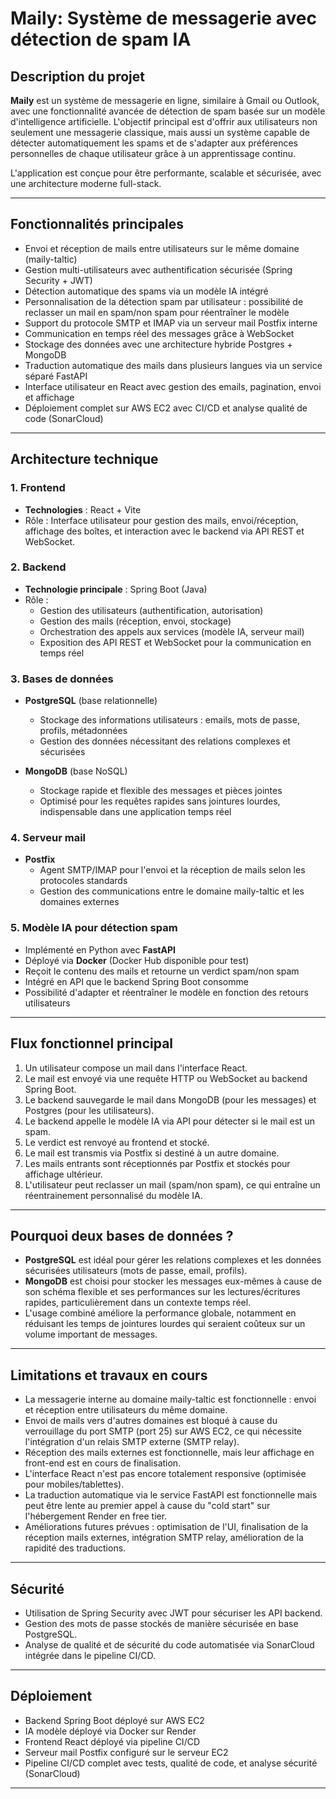 # Maily: Système de messagerie avec détection de spam IA

## Description du projet

**Maily** est un système de messagerie en ligne, similaire à Gmail ou Outlook, avec une fonctionnalité avancée de détection de spam basée sur un modèle d'intelligence artificielle. L'objectif principal est d'offrir aux utilisateurs non seulement une messagerie classique, mais aussi un système capable de détecter automatiquement les spams et de s'adapter aux préférences personnelles de chaque utilisateur grâce à un apprentissage continu.

L'application est conçue pour être performante, scalable et sécurisée, avec une architecture moderne full-stack.

---

## Fonctionnalités principales

- Envoi et réception de mails entre utilisateurs sur le même domaine (maily-taltic)
- Gestion multi-utilisateurs avec authentification sécurisée (Spring Security + JWT)
- Détection automatique des spams via un modèle IA intégré
- Personnalisation de la détection spam par utilisateur : possibilité de reclasser un mail en spam/non spam pour réentraîner le modèle
- Support du protocole SMTP et IMAP via un serveur mail Postfix interne
- Communication en temps réel des messages grâce à WebSocket
- Stockage des données avec une architecture hybride Postgres + MongoDB
- Traduction automatique des mails dans plusieurs langues via un service séparé FastAPI
- Interface utilisateur en React avec gestion des emails, pagination, envoi et affichage
- Déploiement complet sur AWS EC2 avec CI/CD et analyse qualité de code (SonarCloud)

---

## Architecture technique

### 1. Frontend

- **Technologies** : React + Vite  
- Rôle : Interface utilisateur pour gestion des mails, envoi/réception, affichage des boîtes, et interaction avec le backend via API REST et WebSocket.

### 2. Backend

- **Technologie principale** : Spring Boot (Java)  
- Rôle :  
  - Gestion des utilisateurs (authentification, autorisation)  
  - Gestion des mails (réception, envoi, stockage)  
  - Orchestration des appels aux services (modèle IA, serveur mail)  
  - Exposition des API REST et WebSocket pour la communication en temps réel

### 3. Bases de données

- **PostgreSQL** (base relationnelle)  
  - Stockage des informations utilisateurs : emails, mots de passe, profils, métadonnées  
  - Gestion des données nécessitant des relations complexes et sécurisées

- **MongoDB** (base NoSQL)  
  - Stockage rapide et flexible des messages et pièces jointes  
  - Optimisé pour les requêtes rapides sans jointures lourdes, indispensable dans une application temps réel

### 4. Serveur mail

- **Postfix**  
  - Agent SMTP/IMAP pour l'envoi et la réception de mails selon les protocoles standards  
  - Gestion des communications entre le domaine maily-taltic et les domaines externes

### 5. Modèle IA pour détection spam

- Implémenté en Python avec **FastAPI**  
- Déployé via **Docker** (Docker Hub disponible pour test)  
- Reçoit le contenu des mails et retourne un verdict spam/non spam  
- Intégré en API que le backend Spring Boot consomme  
- Possibilité d'adapter et réentraîner le modèle en fonction des retours utilisateurs

---

## Flux fonctionnel principal

1. Un utilisateur compose un mail dans l'interface React.  
2. Le mail est envoyé via une requête HTTP ou WebSocket au backend Spring Boot.  
3. Le backend sauvegarde le mail dans MongoDB (pour les messages) et Postgres (pour les utilisateurs).  
4. Le backend appelle le modèle IA via API pour détecter si le mail est un spam.  
5. Le verdict est renvoyé au frontend et stocké.  
6. Le mail est transmis via Postfix si destiné à un autre domaine.  
7. Les mails entrants sont réceptionnés par Postfix et stockés pour affichage ultérieur.  
8. L'utilisateur peut reclasser un mail (spam/non spam), ce qui entraîne un réentrainement personnalisé du modèle IA.

---

## Pourquoi deux bases de données ?

- **PostgreSQL** est idéal pour gérer les relations complexes et les données sécurisées utilisateurs (mots de passe, email, profils).  
- **MongoDB** est choisi pour stocker les messages eux-mêmes à cause de son schéma flexible et ses performances sur les lectures/écritures rapides, particulièrement dans un contexte temps réel.  
- L'usage combiné améliore la performance globale, notamment en réduisant les temps de jointures lourdes qui seraient coûteux sur un volume important de messages.

---

## Limitations et travaux en cours

- La messagerie interne au domaine maily-taltic est fonctionnelle : envoi et réception entre utilisateurs du même domaine.  
- Envoi de mails vers d'autres domaines est bloqué à cause du verrouillage du port SMTP (port 25) sur AWS EC2, ce qui nécessite l'intégration d'un relais SMTP externe (SMTP relay).  
- Réception des mails externes est fonctionnelle, mais leur affichage en front-end est en cours de finalisation.  
- L'interface React n'est pas encore totalement responsive (optimisée pour mobiles/tablettes).  
- La traduction automatique via le service FastAPI est fonctionnelle mais peut être lente au premier appel à cause du "cold start" sur l'hébergement Render en free tier.  
- Améliorations futures prévues : optimisation de l'UI, finalisation de la réception mails externes, intégration SMTP relay, amélioration de la rapidité des traductions.

---

## Sécurité

- Utilisation de Spring Security avec JWT pour sécuriser les API backend.  
- Gestion des mots de passe stockés de manière sécurisée en base PostgreSQL.  
- Analyse de qualité et de sécurité du code automatisée via SonarCloud intégrée dans le pipeline CI/CD.

---

## Déploiement

- Backend Spring Boot déployé sur AWS EC2  
- IA modèle déployé via Docker sur Render  
- Frontend React déployé via pipeline CI/CD  
- Serveur mail Postfix configuré sur le serveur EC2  
- Pipeline CI/CD complet avec tests, qualité de code, et analyse sécurité (SonarCloud)

---

